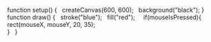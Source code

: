 function setup() {  
createCanvas(600, 600);  
background("black");
} 
function draw() {  
stroke("blue");  
fill("red");    
if(mouseIsPressed){    
rect(mouseX, mouseY, 20, 35);  
}  
}
